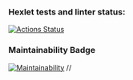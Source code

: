 ### Hexlet tests and linter status:

[![Actions Status](https://github.com/Max-climber/frontend-project-44/actions/workflows/hexlet-check.yml/badge.svg)](https://github.com/Max-climber/frontend-project-44/actions)

### Maintainability Badge

[![Maintainability](https://api.codeclimate.com/v1/badges/d39ea6196564905f6436/maintainability)](https://codeclimate.com/github/Max-climber/frontend-project-44/maintainability)
//
